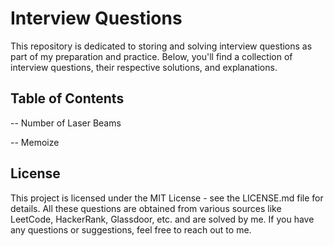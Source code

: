 # Interview Questions

This repository is dedicated to storing and solving interview questions as part of my preparation and practice. Below, you'll find a collection of interview questions, their respective solutions, and explanations.

## Table of Contents

-- Number of Laser Beams

-- Memoize

## License

This project is licensed under the MIT License - see the LICENSE.md file for details.
All these questions are obtained from various sources like LeetCode, HackerRank, Glassdoor, etc. and are solved by me. If you have any questions or suggestions, feel free to reach out to me.